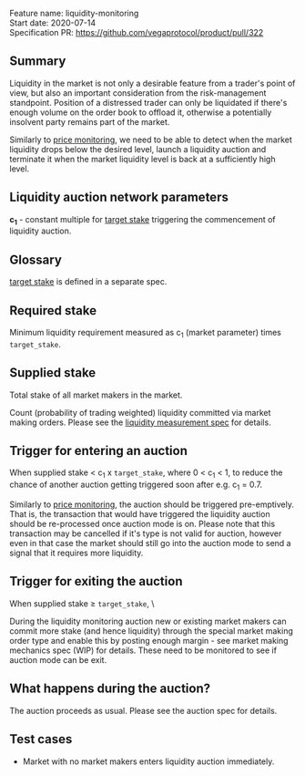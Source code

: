 Feature name: liquidity-monitoring\
Start date: 2020-07-14\
Specification PR: https://github.com/vegaprotocol/product/pull/322

## Summary

Liquidity in the market is not only a desirable feature from a trader's point of view, but also an important consideration from the risk-management standpoint. Position of a distressed trader can only be liquidated if there's enough volume on the order book to offload it, otherwise a potentially insolvent party remains part of the market.

Similarly to [price monitoring](0032-price-monitoring.md), we need to be able to detect when the market liquidity drops below the desired level, launch a liquidity auction and terminate it when the market liquidity level is back at a sufficiently high level.

## Liquidity auction network parameters

**c<sub>1</sub>** - constant multiple for [target stake](0000-target-stake.md) triggering the commencement of liquidity auction.  

## Glossary

[target stake](0000-target-stake.md) is defined in a separate spec.

## Required stake

Minimum liquidity requirement measured as c<sub>1</sub> (market parameter) times `target_stake`.

## Supplied stake

Total stake of all market makers in the market. 

Count (probability of trading weighted) liquidity committed via market making orders. Please see the [liquidity measurement spec](0034-prob-weighted-liquidity-measure.ipynb) for details.

## Trigger for entering an auction

When supplied stake < c<sub>1</sub> x `target_stake`, 
where 0 < c<sub>1</sub> < 1, to reduce the chance of another auction getting triggered soon after e.g. c<sub>1</sub> = 0.7. 

Similarly to [price monitoring](0032-price-monitoring.md), the auction should be triggered pre-emptively. That is, the transaction that would have triggered the liquidity auction should be re-processed once auction mode is on. Please note that this transaction may be cancelled if it's type is not valid for auction, however even in that case the market should still go into the auction mode to send a signal that it requires more liquidity.

## Trigger for exiting the auction

When supplied stake ≥ `target_stake`, \


During the liquidity monitoring auction new or existing market makers can commit more stake (and hence liquidity) through the special market making order type and enable this by posting enough margin - see market making mechanics spec (WIP) for details. These need to be monitored to see if auction mode can be exit.

## What happens during the auction?

The auction proceeds as usual. Please see the auction spec for details.

## Test cases

* Market with no market makers enters liquidity auction immediately.

